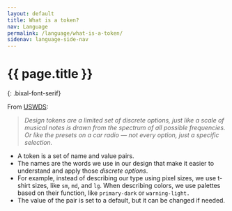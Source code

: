 ```yaml
---
layout: default
title: What is a token?
nav: Language
permalink: /language/what-is-a-token/
sidenav: language-side-nav
---
```

# {{ page.title }}
{: .bixal-font-serif}

From [USWDS](https://designsystem.digital.gov/design-tokens/):

> _Design tokens are a limited set of discrete options, just like a scale of musical notes is drawn from the spectrum of all possible frequencies. Or like the presets on a car radio — not every option, just a specific selection._

- A token is a set of name and value pairs.
- The names are the words we use in our design that make it easier to understand and apply those _discrete options_.
- For example, instead of describing our type using pixel sizes, we use t-shirt sizes, like `sm`, `md`, and `lg`. When describing colors, we use palettes based on their function, like `primary-dark` or `warning-light.`
- The value of the pair is set to a default, but it can be changed if needed.